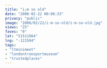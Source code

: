 ```yaml
---
title: "i;m so old"
date: "2008-02-22 00:06:33"
privacy: "public"
image: "2008/02/22/i-m-so-old/i-m-so-old.jpg"
views: "25"
faves: "0"
lat: "51511864"
lng: "-121504"
tags:
- "ltminimeet"
- "londontransportmuseum"
- "trustedplaces"
---
```


